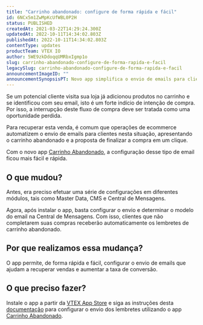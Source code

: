 ```yaml
---
title: "Carrinho abandonado: configure de forma rápida e fácil"
id: 6NCx5m1ZwMpKcUfWBL0P2H
status: PUBLISHED
createdAt: 2021-03-22T14:29:24.300Z
updatedAt: 2022-10-11T14:34:02.803Z
publishedAt: 2022-10-11T14:34:02.803Z
contentType: updates
productTeam: VTEX IO
author: 5WE9zkDdoqqUMRbxIgmp1o
slug: carrinho-abandonado-configure-de-forma-rapida-e-facil
legacySlug: carrinho-abandonado-configure-de-forma-rapida-e-facil
announcementImageID: ""
announcementSynopsisPT: Novo app simplifica o envio de emails para clientes que interromperam suas compras. 
---
```


Se um potencial cliente visita sua loja já adicionou produtos no carrinho e se identificou com seu email, isto é um forte indício de intenção de compra. Por isso, a interrupção deste fluxo de compra deve ser tratada como uma oportunidade perdida.

Para recuperar esta venda, é comum que operações de ecommerce automatizem o envio de emails para clientes nesta situação, apresentando o carrinho abandonado e a proposta de finalizar a compra em um clique.

Com o novo app [Carrinho Abandonado](https://apps.vtex.com/vtexlatam-abandoned-cart-service/p), a configuração desse tipo de email ficou mais fácil e rápida.

## O que mudou?

Antes, era preciso efetuar uma série de configurações em diferentes módulos, tais como Master Data, CMS e Central de Mensagens.

Agora, após instalar o app, basta configurar o envio e determinar o modelo do email na Central de Mensagens. Com isso, clientes que não completarem suas compras receberão automaticamente os lembretes de carrinho abandonado.

## Por que realizamos essa mudança?

O app permite, de forma rápida e fácil, configurar o envio de emails que ajudam a recuperar vendas e aumentar a taxa de conversão.

## O que preciso fazer?

Instale o app a partir da [VTEX App Store](https://apps.vtex.com/vtexlatam-abandoned-cart-service/p) e siga as instruções desta [documentação](https://developers.vtex.com/vtex-developer-docs/docs/vtex-abandoned-cart-service) para configurar o envio dos lembretes utilizando o app [Carrinho Abandonado](https://apps.vtex.com/vtexlatam-abandoned-cart-service/p).
